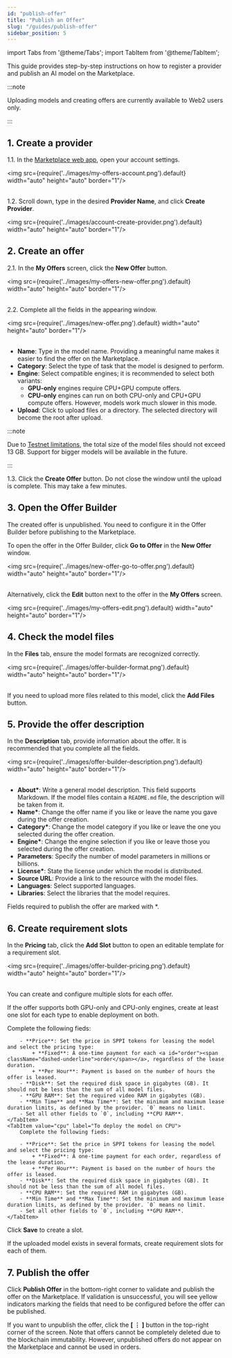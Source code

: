 ```yaml
---
id: "publish-offer"
title: "Publish an Offer"
slug: "/guides/publish-offer"
sidebar_position: 5
---
```


import Tabs from '@theme/Tabs';
import TabItem from '@theme/TabItem';

This guide provides step-by-step instructions on how to register a provider and publish an AI model on the Marketplace.

:::note

Uploading models and creating <a id="offer"><span className="dashed-underline">offers</span></a> are currently available to Web2 users only.

:::

## 1. Create a provider

1.1. In the [Marketplace web app](https://marketplace.superprotocol.com/), open your account settings.

<img src={require('../images/my-offers-account.png').default} width="auto" height="auto" border="1"/>
<br/>
<br/>

1.2. Scroll down, type in the desired **Provider Name**, and click **Create Provider**.

<img src={require('../images/account-create-provider.png').default} width="auto" height="auto" border="1"/>
<br/>

## 2. Create an offer

2.1. In the **My Offers** screen, click the **New Offer** button.

<img src={require('../images/my-offers-new-offer.png').default} width="auto" height="auto" border="1"/>
<br/>
<br/>

2.2. Complete all the fields in the appearing window.

<img src={require('../images/new-offer.png').default} width="auto" height="auto" border="1"/>
<br/>
<br/>

- **Name**: Type in the model name. Providing a meaningful name makes it easier to find the offer on the Marketplace.
- **Category**: Select the type of task that the model is designed to perform.
- **Engine**: Select compatible <a id="engine"><span className="dashed-underline">engines</span></a>; it is recommended to select both variants:
    + **GPU-only** engines require CPU+GPU <a id="compute"><span className="dashed-underline">compute</span></a> offers.
    + **CPU-only** engines can run on both CPU-only and CPU+GPU compute offers. However, models work much slower in this mode.
- **Upload**: Click to upload files or a directory. The selected directory will become the root after upload.

:::note

Due to [Testnet limitations](/marketplace/limitations), the total size of the model files should not exceed 13 GB. Support for bigger models will be available in the future.

:::

1.3. Click the **Create Offer** button. Do not close the window until the upload is complete. This may take a few minutes.

## 3. Open the Offer Builder

The created offer is unpublished. You need to configure it in the Offer Builder before publishing to the Marketplace.

To open the offer in the Offer Builder, click **Go to Offer** in the **New Offer** window.

<img src={require('../images/new-offer-go-to-offer.png').default} width="auto" height="auto" border="1"/>
<br/>
<br/>

Alternatively, click the **Edit** button next to the offer in the **My Offers** screen.

<img src={require('../images/my-offers-edit.png').default} width="auto" height="auto" border="1"/>
<br/>

## 4. Check the model files

In the **Files** tab, ensure the model formats are recognized correctly.

<img src={require('../images/offer-builder-format.png').default} width="auto" height="auto" border="1"/>
<br/>
<br/>

If you need to upload more files related to this model, click the **Add Files** button.

## 5. Provide the offer description

In the **Description** tab, provide information about the offer. It is recommended that you complete all the fields.

<img src={require('../images/offer-builder-description.png').default} width="auto" height="auto" border="1"/>
<br/>
<br/>

- **About\***: Write a general model description. This field supports Markdown. If the model files contain a `README.md` file, the description will be taken from it.
- **Name\***: Change the offer name if you like or leave the name you gave during the offer creation.
- **Category\***: Change the model category if you like or leave the one you selected during the offer creation.
- **Engine\***: Change the engine selection if you like or leave those you selected during the offer creation. 
- **Parameters**: Specify the number of model parameters in millions or billions.
- **License\***: State the license under which the model is distributed.
- **Source URL**: Provide a link to the resource with the model files.
- **Languages**: Select supported languages.
- **Libraries**: Select the libraries that the model requires.

Fields required to publish the offer are marked with \*.

## 6. Create requirement slots

In the **Pricing** tab, click the **Add Slot** button to open an editable template for a requirement slot.

<img src={require('../images/offer-builder-pricing.png').default} width="auto" height="auto" border="1"/>
<br/>
<br/>

You can create and configure multiple slots for each offer.

If the offer supports both GPU-only and CPU-only engines, create at least one slot for each type to enable deployment on both.

<Tabs>
    <TabItem value="gpu" label="To deploy the model on GPU" default>
        Complete the following fieds:

        - **Price**: Set the price in SPPI tokens for leasing the model and select the pricing type:
            + **Fixed**: A one-time payment for each <a id="order"><span className="dashed-underline">order</span></a>, regardless of the lease duration.
            + **Per Hour**: Payment is based on the number of hours the offer is leased.
        - **Disk**: Set the required disk space in gigabytes (GB). It should not be less than the sum of all model files.
        - **GPU RAM**: Set the required video RAM in gigabytes (GB).
        - **Min Time** and **Max Time**: Set the minimum and maximum lease duration limits, as defined by the provider. `0` means no limit.
        - Set all other fields to `0`, including **CPU RAM**.
    </TabItem>
    <TabItem value="cpu" label="To deploy the model on CPU">
        Complete the following fieds:

        - **Price**: Set the price in SPPI tokens for leasing the model and select the pricing type:
            + **Fixed**: A one-time payment for each order, regardless of the lease duration.
            + **Per Hour**: Payment is based on the number of hours the offer is leased.
        - **Disk**: Set the required disk space in gigabytes (GB). It should not be less than the sum of all model files.
        - **CPU RAM**: Set the required RAM in gigabytes (GB).
        - **Min Time** and **Max Time**: Set the minimum and maximum lease duration limits, as defined by the provider. `0` means no limit.
        - Set all other fields to `0`, including **GPU RAM**.
    </TabItem>
</Tabs>

Click **Save** to create a slot.

If the uploaded model exists in several formats, create requirement slots for each of them.

## 7. Publish the offer

Click **Publish Offer** in the bottom-right corner to validate and publish the offer on the Marketplace. If validation is unsuccessful, you will see yellow indicators marking the fields that need to be configured before the offer can be published.

If you want to unpublish the offer, click the **[ ⋮ ]** button in the top-right corner of the screen. Note that offers cannot be completely deleted due to the blockchain immutability. However, unpublished offers do not appear on the Marketplace and cannot be used in orders.